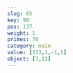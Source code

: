 ```yaml
---
slug: 65
key: 99
pos: 137
weight: 1
primes: 70
category: main
value: [313,1,-1,1]
object: [7,12]
---
```

